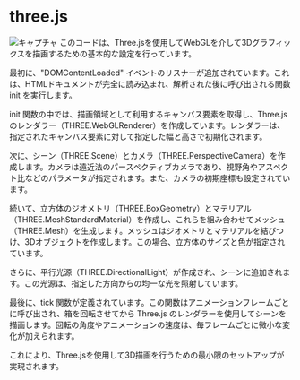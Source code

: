 # three.js
![キャプチャ](https://github.com/Zakuro890/three.js/assets/102887065/5be74696-eafc-4aa7-8c00-7a12619cc098)
このコードは、Three.jsを使用してWebGLを介して3Dグラフィックスを描画するための基本的な設定を行っています。<br>

最初に、"DOMContentLoaded" イベントのリスナーが追加されています。これは、HTMLドキュメントが完全に読み込まれ、解析された後に呼び出される関数 init を実行します。<br>

init 関数の中では、描画領域として利用するキャンバス要素を取得し、Three.jsのレンダラー（THREE.WebGLRenderer）を作成しています。レンダラーは、指定されたキャンバス要素に対して指定した幅と高さで初期化されます。<br>

次に、シーン（THREE.Scene）とカメラ（THREE.PerspectiveCamera）を作成します。カメラは遠近法のパースペクティブカメラであり、視野角やアスペクト比などのパラメータが指定されます。また、カメラの初期座標も設定されています。<br>

続いて、立方体のジオメトリ（THREE.BoxGeometry）とマテリアル（THREE.MeshStandardMaterial）を作成し、これらを組み合わせてメッシュ（THREE.Mesh）を生成します。メッシュはジオメトリとマテリアルを結びつけ、3Dオブジェクトを作成します。この場合、立方体のサイズと色が指定されています。<br>

さらに、平行光源（THREE.DirectionalLight）が作成され、シーンに追加されます。この光源は、指定した方向からの均一な光を照射しています。<br>

最後に、tick 関数が定義されています。この関数はアニメーションフレームごとに呼び出され、箱を回転させてから Three.js のレンダラーを使用してシーンを描画します。回転の角度やアニメーションの速度は、毎フレームごとに微小な変化が加えられます。<br>

これにより、Three.jsを使用して3D描画を行うための最小限のセットアップが実現されます。

